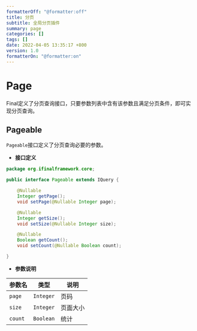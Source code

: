 ```yaml
---
formatterOff: "@formatter:off"
title: 分页
subtitle: 全局分页插件
summary: page
categories: []
tags: []
date: 2022-04-05 13:35:17 +800
version: 1.0
formatterOn: "@formatter:on"
---
```


# Page

Final定义了分页查询接口，只要参数列表中含有该参数且满足分页条件，即可实现分页查询。

## Pageable

`Pageable`接口定义了分页查询必要的参数。

* **接口定义**

```java
package org.ifinalframework.core;

public interface Pageable extends IQuery {

    @Nullable
    Integer getPage();
    void setPage(@Nullable Integer page);

    @Nullable
    Integer getSize();
    void setSize(@Nullable Integer size);

    @Nullable
    Boolean getCount();
    void setCount(@Nullable Boolean count);

}
```

* **参数说明**

| 参数名    | 类型        | 说明  |
|--------|-----------|-----|
| `page` | `Integer` | 页码  |
| `size` | `Integer` | 页面大小 |
| `count` | `Boolean`  | 统计  |


